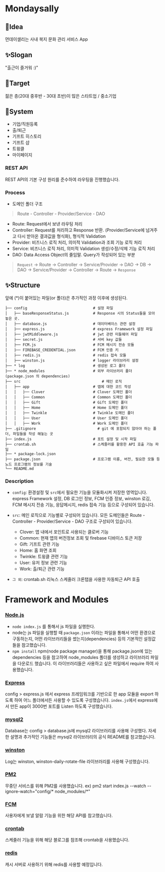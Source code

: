 # Mondaysally

## 💭Idea
먼데이샐리는 사내 복지 문화 관리 서비스 App

## ✨Slogan
"출근이 즐거워 :)"

## 🎯Target
젊은 층(20대 중후반 - 30대 초반)이 많은 스타트업 / 중소기업

## 🌟System
* 기업/직원등록 
* 출/퇴근
* 기프트 히스토리
* 기프트 샵
* 트윙클
* 마이페이지

### REST API
REST API의 기본 구성 원리를 준수하여 라우팅을 진행했습니다.

### Process
- 도메인 폴더 구조
> Route - Controller - Provider/Service - DAO

- Route: Request에서 보낸 라우팅 처리
- Controller: Request를 처리하고 Response 반환. (Provider/Service에 넘겨주고 다시 받아온 결과값을 형식화), 형식적 Validation
- Provider: 비즈니스 로직 처리, 의미적 Validation과 조회 기능 로직 처리
- Service: 비즈니스 로직 처리, 의미적 Validation 생성/수정/삭제 기능 로직 처리
- DAO: Data Access Object의 줄임말. Query가 작성되어 있는 부분 

> `Request` -> Route -> Controller -> Service/Provider -> DAO -> DB -> DAO -> Service/Provider -> Controller -> Route -> `Response`

## ✨Structure
앞에 (*)이 붙어있는 파일(or 폴더)은 추가적인 과정 이후에 생성된다.
```
├── config                              # 설정 파일
│   ├── baseResponseStatus.js           # Response 시의 Status들을 모아 놓은 곳. 
│   ├── database.js                     # 데이터베이스 관련 설정
│   ├── express.js                      # express Framework 설정 파일
│   ├── jwtMiddleware.js                # jwt 관련 미들웨어 파일
│   ├── secret.js                       # 서버 key 값들 
│   ├── FCM.js                          # FCM 메시지 전송 모듈
│   ├── FIREBASE_CREDENTIAL.json        # FCM 인증 키 
│   ├── redis.js                        # redis 접속 모듈
│   ├── winston.js                      # logger 라이브러리 설정
├── * log                               # 생성된 로그 폴더
├── * node_modules                    	# 외부 라이브러리 폴더 (package.json 의 dependencies)
├── src                     		        # 메인 로직
│   ├── app                             # 앱에 대한 코드 작성
│ 	│   ├── Clover                      # Clover 도메인 폴더
│ 	│   ├── Common                      # Common 도메인 폴더
│ 	│   ├── Gift                        # Gift 도메인 폴더
│ 	│   ├── Home                        # Home 도메인 폴더
│ 	│   ├── Twinkle                     # Twinkle 도메인 폴더
│ 	│   ├── User                        # User 도메인 폴더
│ 	│   ├── Work                        # Work 도메인 폴더
├── .gitignore                     		  # git 에 포함되지 않아야 하는 폴더, 파일들을 작성 해놓는 곳
├── index.js                            # 포트 설정 및 시작 파일    
├── crontab.sh                          # 스케줄러를 활용한 API 호출 기능 파일
├── * package-lock.json              	 
├── package.json                        # 프로그램 이름, 버전, 필요한 모듈 등 노드 프로그램의 정보를 기술
└── README.md
```

### Description
- `config`: 환경설정 및 `src`에서 필요한 기능을 모듈화시켜 저장한 영역입니다. express Framework 설정, DB 로그인 정보, FCM 인증 정보, winston 로깅, FCM 메시지 전송 기능, 응답메시지, redis 접속 기능 등으로 구성되어 있습니다. 

- `src`: 메인 로직으로 기능별로 구성되어 있습니다. 모든 도메인들은 Route - Controller - Provider/Service - DAO 구조로 구성되어 있습니다.
   * Clover: 앱 내에서 포인트로 사용되는 클로버 기능
   * Common: 현재 앱의 버전정보 조회 및 firebase 디바이스 토큰 저장
   * Gift: 기프트 관련 기능
   * Home: 홈 화면 조회
   * Twinkle: 트윙클 관련 기능
   * User: 유저 정보 관련 기능
   * Work: 출/퇴근 관련 기능

- `그 외`: crontab.sh 리눅스 스케줄러 크론탭을 사용한 자동퇴근 API 호출

# Framework and Modules
### [Node.js](https://nodejs.org/ko/)
-  `node index.js` 를 통해서 js 파일을 실행한다.
-  node는 js 파일을 실행할 때 `package.json` 이라는 파일을 통해서 어떤 환경으로 구동하는지, 어떤 라이브러리들을 썼는지(dependencies) 등의 기본적인 설정값 들을 참고했습니다.
- `npm install` npm(node package manager)을 통해 package.json에 있는 dependencies 등을 참고하여 node_modules 폴더를 생성하고 라이브러리 파일을 다운로드 했습니다. 이 라이브러리들은 사용하고 싶은 파일에서 require 하여 사용했습니다.

### [Express](https://expressjs.com/ko/)
config > express.js 에서 express 프레임워크를 기반으로 한 app 모듈을 export 하도록 하여 어느 폴더에서든 사용할 수 있도록 구성했습니다.
`index.js`에서 express에서 만든 app이 3000번 포트를 Listen 하도록 구성했습니다.

### [mysql2](https://www.npmjs.com/package/mysql2)
Database는 config > database.js에 mysql2 라이브러리를 사용해 구성했다. 자세한 설명과 추가적인 기능들은 mysql2 라이브러리의 공식 README를 참고했습니다.

### [winston](https://www.npmjs.com/package/winston)
Log는 winston, winston-daily-rotate-file 라이브러리를 사용해 구성했습니다.

### [PM2](https://pm2.keymetrics.io/)
무중단 서비스를 위해 PM2를 사용했습니다. ex) pm2 start index.js --watch --ignore-watch="config/* node_modules/*"

### [FCM](https://firebase.google.com/docs/cloud-messaging)
사용자에게 보낼 알람 기능을 위한 해당 API를 참고했습니다.

### [crontab](https://jdm.kr/blog/2)
스케줄러 기능을 위해 해당 블로그를 참조해 crontab을 사용했습니다.

### [redis](https://redis.io/)
캐시 서버로 사용하기 위해 redis를 사용할 예정입니다.

